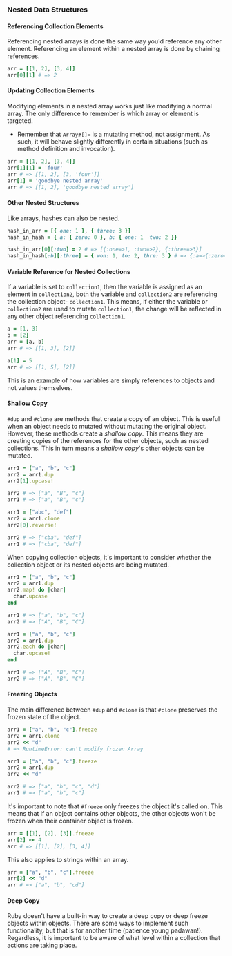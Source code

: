 ### Nested Data Structures
#### Referencing Collection Elements
Referencing nested arrays is done the same way you'd reference any other element.  Referencing an element within a nested array is done by chaining references.
```ruby
arr = [[1, 2], [3, 4]]
arr[0][1] # => 2
```

#### Updating Collection Elements
Modifying elements in a nested array works just like modifying a normal array.  The only difference to remember is which array or element is targeted.

- Remember that `Array#[]=` is a mutating method, not assignment.  As such, it will behave slightly differently in certain situations (such as method definition and invocation).
```ruby
arr = [[1, 2], [3, 4]]
arr[1][1] = 'four'
arr # => [[1, 2], [3, 'four']]
arr[1] = 'goodbye nested array'
arr # => [[1, 2], 'goodbye nested array']
```

#### Other Nested Structures
Like arrays, hashes can also be nested.
```ruby
hash_in_arr = [{ one: 1 }, { three: 3 }]
hash_in_hash = { a: { zero: 0 }, b: { one: 1  two: 2 }}

hash_in_arr[0][:two] = 2 # => [{:one=>1, :two=>2}, {:three=>3}]
hash_in_hash[:b][:three] = { won: 1, to: 2, thre: 3 } # => {:a=>{:zero=>0}, :b=>{:one=>1, :two=>2, :three=>{:won=>1, :to=>2, :thre=>3}}}
```

#### Variable Reference for Nested Collections
If a variable is set to `collection1`, then the variable is assigned as an element in `collection2`, both the variable and `collection2` are referencing the collection object- `collection1`.  This means, if either the variable or `collection2` are used to mutate `collection1`, the change will be reflected in any other object referencing `collection1`.
```ruby
a = [1, 3]
b = [2]
arr = [a, b]
arr # => [[1, 3], [2]]

a[1] = 5
arr # => [[1, 5], [2]]
```
This is an example of how variables are simply references to objects and not values themselves.

#### Shallow Copy
`#dup` and `#clone` are methods that create a copy of an object.  This is useful when an object needs to mutated without mutating the original object.  However, these methods create a *shallow copy*.  This means they are creating copies of the references for the other objects, such as nested collections.  This in turn means a *shallow copy*'s other objects can be mutated.
```ruby
arr1 = ["a", "b", "c"]
arr2 = arr1.dup
arr2[1].upcase!

arr2 # => ["a", "B", "c"]
arr1 # => ["a", "B", "c"]
```
```ruby
arr1 = ["abc", "def"]
arr2 = arr1.clone
arr2[0].reverse!

arr2 # => ["cba", "def"]
arr1 # => ["cba", "def"]
```
When copying collection objects, it's important to consider whether the collection object or its nested objects are being mutated.
```ruby
arr1 = ["a", "b", "c"]
arr2 = arr1.dup
arr2.map! do |char|
  char.upcase
end

arr1 # => ["a", "b", "c"]
arr2 # => ["A", "B", "C"]
```
```ruby
arr1 = ["a", "b", "c"]
arr2 = arr1.dup
arr2.each do |char|
  char.upcase!
end

arr1 # => ["A", "B", "C"]
arr2 # => ["A", "B", "C"]
```

#### Freezing Objects
The main difference between `#dup` and `#clone` is that `#clone` preserves the frozen state of the object.
```ruby
arr1 = ["a", "b", "c"].freeze
arr2 = arr1.clone
arr2 << "d"
# => RuntimeError: can't modify frozen Array
```
```ruby
arr1 = ["a", "b", "c"].freeze
arr2 = arr1.dup
arr2 << "d"

arr2 # => ["a", "b", "c", "d"]
arr1 # => ["a", "b", "c"]
```
It's important to note that `#freeze` only freezes the object it's called on.  This means that if an object contains other objects, the other objects won't be frozen when their container object is frozen.
```ruby
arr = [[1], [2], [3]].freeze
arr[2] << 4
arr # => [[1], [2], [3, 4]]
```
This also applies to strings within an array.
```ruby
arr = ["a", "b", "c"].freeze
arr[2] << "d"
arr # => ["a", "b", "cd"]
```

#### Deep Copy
Ruby doesn't have a built-in way to create a deep copy or deep freeze objects within objects.  There are some ways to implement such functionality, but that is for another time (patience young padawan!).
Regardless, it is important to be aware of what level within a collection that actions are taking place.
